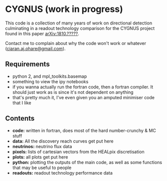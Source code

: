 # CYGNUS (work in progress)

This code is a collection of many years of work on directional detection culminating in a readout technology comparison for the CYGNUS project found in this paper [arXiv:1810.?????](https://arxiv.org/abs/1810.?????).

Contact me to complain about why the code won't work or whatever (ciaran.aj.ohare@gmail.com).

## Requirements

* python 2, and mpl_toolkits.basemap
* something to view the ipy notebooks
* if you wanna actually run the fortran code, then a fortran compiler. It should just work as is since it's not dependent on anything
* that's pretty much it, I've even given you an amputed minimiser code that I like

## Contents

* **code:** written in fortran, does most of the hard number-crunchy & MC stuff
* **data:** All the discovery reach curves get put here
* **neutrinos:** neutrino flux data
* **pixels:** lists of cartesian vectors from the HEALpix discretisation
* **plots:** all plots get put here
* **python:** plotting the outputs of the main code, as well as some functions that may be useful to people
* **readouts:** readout technology performance data
